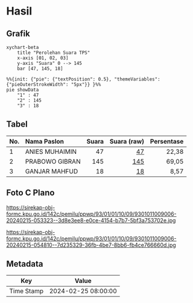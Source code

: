 # Hasil

## Grafik

```mermaid
xychart-beta
    title "Perolehan Suara TPS"
    x-axis [01, 02, 03]
    y-axis "Suara" 0 --> 145
    bar [47, 145, 18]
```

```mermaid
%%{init: {"pie": {"textPosition": 0.5}, "themeVariables": {"pieOuterStrokeWidth": "5px"}} }%%
pie showData
    "1" : 47
    "2" : 145
    "3" : 18
```

## Tabel

| No. | Nama Paslon    | Suara | Suara (raw) | Persentase |
|:--- |:-------------- | -----:| -----------:| ----------:|
| 1   | ANIES MUHAIMIN | 47    | [47][p-1]   | 22,38      |
| 2   | PRABOWO GIBRAN | 145   | [145][p-2]  | 69,05      |
| 3   | GANJAR MAHFUD  | 18    | [18][p-3]   | 8,57       |


[p-1]: https://github.com/gigit-pemilu/pemilu-2024-93-papua-selatan/blob/main/pilpres/hitung-suara/sub/93-papua-selatan/sub/01-merauke/sub/01-merauke/sub/1009-bambu-pemali/sub/006-tps/sub/paslon-1.txt
[p-2]: https://github.com/gigit-pemilu/pemilu-2024-93-papua-selatan/blob/main/pilpres/hitung-suara/sub/93-papua-selatan/sub/01-merauke/sub/01-merauke/sub/1009-bambu-pemali/sub/006-tps/sub/paslon-2.txt
[p-3]: https://github.com/gigit-pemilu/pemilu-2024-93-papua-selatan/blob/main/pilpres/hitung-suara/sub/93-papua-selatan/sub/01-merauke/sub/01-merauke/sub/1009-bambu-pemali/sub/006-tps/sub/paslon-3.txt

## Foto C Plano

https://sirekap-obj-formc.kpu.go.id/142c/pemilu/ppwp/93/01/01/10/09/9301011009006-20240215-053323--3d8e3ee8-e0ce-4154-b7b7-5bf3a753702e.jpg

https://sirekap-obj-formc.kpu.go.id/142c/pemilu/ppwp/93/01/01/10/09/9301011009006-20240215-054810--7d235329-36fb-4be7-8bb6-fb4ce766660d.jpg


## Metadata

| Key        | Value               |
| ---------- | ------------------- |
| Time Stamp | 2024-02-25 08:00:00 |



